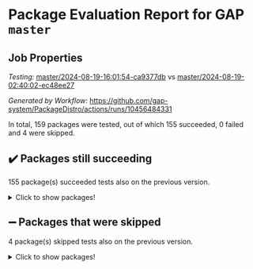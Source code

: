 # Package Evaluation Report for GAP `master`

## Job Properties

*Testing:* [master/2024-08-19-16:01:54-ca9377db](https://github.com/gap-system/PackageDistro/blob/data/reports/master/2024-08-19-16:01:54-ca9377db) vs [master/2024-08-19-02:40:02-ec48ee27](https://github.com/gap-system/PackageDistro/blob/data/reports/master/2024-08-19-02:40:02-ec48ee27)

*Generated by Workflow:* https://github.com/gap-system/PackageDistro/actions/runs/10456484331

In total, 159 packages were tested, out of which 155 succeeded, 0 failed and 4 were skipped.

## :heavy_check_mark: Packages still succeeding

155 package(s) succeeded tests also on the previous version.
<details><summary>Click to show packages!</summary>

- 4ti2interface 2023.02-04 [(success)](https://github.com/gap-system/PackageDistro/actions/runs/10456484331/job/28954350946)
- ace 5.6.2 [(success)](https://github.com/gap-system/PackageDistro/actions/runs/10456484331/job/28954359132)
- aclib 1.3.2 [(success)](https://github.com/gap-system/PackageDistro/actions/runs/10456484331/job/28954361040)
- agt 0.3.1 [(success)](https://github.com/gap-system/PackageDistro/actions/runs/10456484331/job/28954362362)
- alnuth 3.2.1 [(success)](https://github.com/gap-system/PackageDistro/actions/runs/10456484331/job/28954363153)
- anupq 3.3.0 [(success)](https://github.com/gap-system/PackageDistro/actions/runs/10456484331/job/28954366120)
- atlasrep 2.1.8 [(success)](https://github.com/gap-system/PackageDistro/actions/runs/10456484331/job/28954368411)
- autodoc 2023.06.19 [(success)](https://github.com/gap-system/PackageDistro/actions/runs/10456484331/job/28954368915)
- automata 1.15 [(success)](https://github.com/gap-system/PackageDistro/actions/runs/10456484331/job/28954369283)
- automgrp 1.3.2 [(success)](https://github.com/gap-system/PackageDistro/actions/runs/10456484331/job/28954369619)
- autpgrp 1.11 [(success)](https://github.com/gap-system/PackageDistro/actions/runs/10456484331/job/28954369964)
- cap 2024.08-02 [(success)](https://github.com/gap-system/PackageDistro/actions/runs/10456484331/job/28954370267)
- caratinterface 2.3.6 [(success)](https://github.com/gap-system/PackageDistro/actions/runs/10456484331/job/28954370639)
- cddinterface 2022.11.01 [(success)](https://github.com/gap-system/PackageDistro/actions/runs/10456484331/job/28954371072)
- circle 1.6.6 [(success)](https://github.com/gap-system/PackageDistro/actions/runs/10456484331/job/28954371465)
- classicpres 1.22 [(success)](https://github.com/gap-system/PackageDistro/actions/runs/10456484331/job/28954371899)
- cohomolo 1.6.11 [(success)](https://github.com/gap-system/PackageDistro/actions/runs/10456484331/job/28954372164)
- congruence 1.2.6 [(success)](https://github.com/gap-system/PackageDistro/actions/runs/10456484331/job/28954372504)
- corelg 1.57 [(success)](https://github.com/gap-system/PackageDistro/actions/runs/10456484331/job/28954372816)
- crime 1.6 [(success)](https://github.com/gap-system/PackageDistro/actions/runs/10456484331/job/28954373189)
- crisp 1.4.6 [(success)](https://github.com/gap-system/PackageDistro/actions/runs/10456484331/job/28954373530)
- crypting 0.10.4 [(success)](https://github.com/gap-system/PackageDistro/actions/runs/10456484331/job/28954373951)
- cryst 4.1.27 [(success)](https://github.com/gap-system/PackageDistro/actions/runs/10456484331/job/28954374299)
- crystcat 1.1.10 [(success)](https://github.com/gap-system/PackageDistro/actions/runs/10456484331/job/28954374683)
- ctbllib 1.3.9 [(success)](https://github.com/gap-system/PackageDistro/actions/runs/10456484331/job/28954375017)
- cubefree 1.19 [(success)](https://github.com/gap-system/PackageDistro/actions/runs/10456484331/job/28954375358)
- curlinterface 2.3.2 [(success)](https://github.com/gap-system/PackageDistro/actions/runs/10456484331/job/28954375745)
- cvec 2.8.1 [(success)](https://github.com/gap-system/PackageDistro/actions/runs/10456484331/job/28954376139)
- datastructures 0.3.0 [(success)](https://github.com/gap-system/PackageDistro/actions/runs/10456484331/job/28954376514)
- deepthought 1.0.6 [(success)](https://github.com/gap-system/PackageDistro/actions/runs/10456484331/job/28954376854)
- design 1.8 [(success)](https://github.com/gap-system/PackageDistro/actions/runs/10456484331/job/28954377220)
- difsets 2.3.1 [(success)](https://github.com/gap-system/PackageDistro/actions/runs/10456484331/job/28954377602)
- digraphs 1.7.1 [(success)](https://github.com/gap-system/PackageDistro/actions/runs/10456484331/job/28954377946)
- edim 1.3.8 [(success)](https://github.com/gap-system/PackageDistro/actions/runs/10456484331/job/28954378269)
- example 4.3.4 [(success)](https://github.com/gap-system/PackageDistro/actions/runs/10456484331/job/28954378656)
- examplesforhomalg 2023.10-01 [(success)](https://github.com/gap-system/PackageDistro/actions/runs/10456484331/job/28954379082)
- factint 1.6.3 [(success)](https://github.com/gap-system/PackageDistro/actions/runs/10456484331/job/28954379439)
- ferret 1.0.11 [(success)](https://github.com/gap-system/PackageDistro/actions/runs/10456484331/job/28954379835)
- fga 1.5.0 [(success)](https://github.com/gap-system/PackageDistro/actions/runs/10456484331/job/28954380184)
- fining 1.5.6 [(success)](https://github.com/gap-system/PackageDistro/actions/runs/10456484331/job/28954380554)
- float 1.0.4 [(success)](https://github.com/gap-system/PackageDistro/actions/runs/10456484331/job/28954380915)
- format 1.4.4 [(success)](https://github.com/gap-system/PackageDistro/actions/runs/10456484331/job/28954381346)
- forms 1.2.11 [(success)](https://github.com/gap-system/PackageDistro/actions/runs/10456484331/job/28954381831)
- fplsa 1.2.6 [(success)](https://github.com/gap-system/PackageDistro/actions/runs/10456484331/job/28954382268)
- fr 2.4.13 [(success)](https://github.com/gap-system/PackageDistro/actions/runs/10456484331/job/28954382644)
- francy 2.0.3 [(success)](https://github.com/gap-system/PackageDistro/actions/runs/10456484331/job/28954383073)
- fwtree 1.3 [(success)](https://github.com/gap-system/PackageDistro/actions/runs/10456484331/job/28954383484)
- gapdoc 1.6.7 [(success)](https://github.com/gap-system/PackageDistro/actions/runs/10456484331/job/28954383913)
- gauss 2023.02-04 [(success)](https://github.com/gap-system/PackageDistro/actions/runs/10456484331/job/28954384338)
- gaussforhomalg 2024.07-01 [(success)](https://github.com/gap-system/PackageDistro/actions/runs/10456484331/job/28954384714)
- gbnp 1.0.5 [(success)](https://github.com/gap-system/PackageDistro/actions/runs/10456484331/job/28954385099)
- generalizedmorphismsforcap 2024.04-01 [(success)](https://github.com/gap-system/PackageDistro/actions/runs/10456484331/job/28954385508)
- genss 1.6.9 [(success)](https://github.com/gap-system/PackageDistro/actions/runs/10456484331/job/28954385891)
- gradedmodules 2024.01-01 [(success)](https://github.com/gap-system/PackageDistro/actions/runs/10456484331/job/28954386238)
- gradedringforhomalg 2024.07-01 [(success)](https://github.com/gap-system/PackageDistro/actions/runs/10456484331/job/28954386582)
- grape 4.9.0 [(success)](https://github.com/gap-system/PackageDistro/actions/runs/10456484331/job/28954386954)
- groupoids 1.74 [(success)](https://github.com/gap-system/PackageDistro/actions/runs/10456484331/job/28954387376)
- grpconst 2.6.5 [(success)](https://github.com/gap-system/PackageDistro/actions/runs/10456484331/job/28954387883)
- guarana 0.96.3 [(success)](https://github.com/gap-system/PackageDistro/actions/runs/10456484331/job/28954388352)
- guava 3.19 [(success)](https://github.com/gap-system/PackageDistro/actions/runs/10456484331/job/28954388792)
- hap 1.65 [(success)](https://github.com/gap-system/PackageDistro/actions/runs/10456484331/job/28954389231)
- hapcryst 0.1.15 [(success)](https://github.com/gap-system/PackageDistro/actions/runs/10456484331/job/28954389680)
- hecke 1.5.3 [(success)](https://github.com/gap-system/PackageDistro/actions/runs/10456484331/job/28954390174)
- help 4.0 [(success)](https://github.com/gap-system/PackageDistro/actions/runs/10456484331/job/28954390594)
- homalg 2024.01-01 [(success)](https://github.com/gap-system/PackageDistro/actions/runs/10456484331/job/28954391060)
- homalgtocas 2023.11-01 [(success)](https://github.com/gap-system/PackageDistro/actions/runs/10456484331/job/28954391378)
- idrel 2.47 [(success)](https://github.com/gap-system/PackageDistro/actions/runs/10456484331/job/28954391737)
- images 1.3.2 [(success)](https://github.com/gap-system/PackageDistro/actions/runs/10456484331/job/28954392429)
- intpic 0.3.0 [(success)](https://github.com/gap-system/PackageDistro/actions/runs/10456484331/job/28954392765)
- io 4.8.3 [(success)](https://github.com/gap-system/PackageDistro/actions/runs/10456484331/job/28954393136)
- io_forhomalg 2023.02-04 [(success)](https://github.com/gap-system/PackageDistro/actions/runs/10456484331/job/28954393514)
- irredsol 1.4.4 [(success)](https://github.com/gap-system/PackageDistro/actions/runs/10456484331/job/28954393875)
- json 2.2.1 [(success)](https://github.com/gap-system/PackageDistro/actions/runs/10456484331/job/28954394246)
- jupyterkernel 1.5.1 [(success)](https://github.com/gap-system/PackageDistro/actions/runs/10456484331/job/28954394604)
- jupyterviz 1.5.6 [(success)](https://github.com/gap-system/PackageDistro/actions/runs/10456484331/job/28954395025)
- kan 1.37 [(success)](https://github.com/gap-system/PackageDistro/actions/runs/10456484331/job/28954395437)
- kbmag 1.5.11 [(success)](https://github.com/gap-system/PackageDistro/actions/runs/10456484331/job/28954395784)
- laguna 3.9.7 [(success)](https://github.com/gap-system/PackageDistro/actions/runs/10456484331/job/28954396155)
- liealgdb 2.2.1 [(success)](https://github.com/gap-system/PackageDistro/actions/runs/10456484331/job/28954396516)
- liepring 2.9.1 [(success)](https://github.com/gap-system/PackageDistro/actions/runs/10456484331/job/28954396905)
- liering 2.4.2 [(success)](https://github.com/gap-system/PackageDistro/actions/runs/10456484331/job/28954397241)
- linearalgebraforcap 2024.08-03 [(success)](https://github.com/gap-system/PackageDistro/actions/runs/10456484331/job/28954397563)
- lins 0.9 [(success)](https://github.com/gap-system/PackageDistro/actions/runs/10456484331/job/28954397851)
- localizeringforhomalg 2023.10-01 [(success)](https://github.com/gap-system/PackageDistro/actions/runs/10456484331/job/28954398189)
- loops 3.4.3 [(success)](https://github.com/gap-system/PackageDistro/actions/runs/10456484331/job/28954398496)
- lpres 1.1.1 [(success)](https://github.com/gap-system/PackageDistro/actions/runs/10456484331/job/28954398822)
- majoranaalgebras 1.5.2 [(success)](https://github.com/gap-system/PackageDistro/actions/runs/10456484331/job/28954399187)
- mapclass 1.4.6 [(success)](https://github.com/gap-system/PackageDistro/actions/runs/10456484331/job/28954399536)
- matgrp 0.70 [(success)](https://github.com/gap-system/PackageDistro/actions/runs/10456484331/job/28954399754)
- matricesforhomalg 2024.07-01 [(success)](https://github.com/gap-system/PackageDistro/actions/runs/10456484331/job/28954400065)
- modisom 2.5.4 [(success)](https://github.com/gap-system/PackageDistro/actions/runs/10456484331/job/28954400364)
- modulepresentationsforcap 2024.08-01 [(success)](https://github.com/gap-system/PackageDistro/actions/runs/10456484331/job/28954400679)
- modules 2024.01-01 [(success)](https://github.com/gap-system/PackageDistro/actions/runs/10456484331/job/28954400964)
- monoidalcategories 2024.06-02 [(success)](https://github.com/gap-system/PackageDistro/actions/runs/10456484331/job/28954401286)
- nconvex 2022.09-01 [(success)](https://github.com/gap-system/PackageDistro/actions/runs/10456484331/job/28954401603)
- nilmat 1.4.2 [(success)](https://github.com/gap-system/PackageDistro/actions/runs/10456484331/job/28954401962)
- nock 1.5 [(success)](https://github.com/gap-system/PackageDistro/actions/runs/10456484331/job/28954402297)
- normalizinterface 1.3.6 [(success)](https://github.com/gap-system/PackageDistro/actions/runs/10456484331/job/28954402584)
- nq 2.5.11 [(success)](https://github.com/gap-system/PackageDistro/actions/runs/10456484331/job/28954402872)
- numericalsgps 1.3.1 [(success)](https://github.com/gap-system/PackageDistro/actions/runs/10456484331/job/28954403371)
- openmath 11.5.3 [(success)](https://github.com/gap-system/PackageDistro/actions/runs/10456484331/job/28954403777)
- orb 4.9.0 [(success)](https://github.com/gap-system/PackageDistro/actions/runs/10456484331/job/28954404121)
- packagemanager 1.4.4 [(success)](https://github.com/gap-system/PackageDistro/actions/runs/10456484331/job/28954404574)
- patternclass 2.4.3 [(success)](https://github.com/gap-system/PackageDistro/actions/runs/10456484331/job/28954404990)
- permut 2.0.5 [(success)](https://github.com/gap-system/PackageDistro/actions/runs/10456484331/job/28954405375)
- polenta 1.3.10 [(success)](https://github.com/gap-system/PackageDistro/actions/runs/10456484331/job/28954405793)
- polymaking 0.8.7 [(success)](https://github.com/gap-system/PackageDistro/actions/runs/10456484331/job/28954406215)
- primgrp 3.4.4 [(success)](https://github.com/gap-system/PackageDistro/actions/runs/10456484331/job/28954406587)
- profiling 2.5.4 [(success)](https://github.com/gap-system/PackageDistro/actions/runs/10456484331/job/28954406912)
- qdistrnd 0.9.4 [(success)](https://github.com/gap-system/PackageDistro/actions/runs/10456484331/job/28954407289)
- qpa 1.35 [(success)](https://github.com/gap-system/PackageDistro/actions/runs/10456484331/job/28954407669)
- quagroup 1.8.4 [(success)](https://github.com/gap-system/PackageDistro/actions/runs/10456484331/job/28954408041)
- radiroot 2.9 [(success)](https://github.com/gap-system/PackageDistro/actions/runs/10456484331/job/28954408481)
- rcwa 4.7.1 [(success)](https://github.com/gap-system/PackageDistro/actions/runs/10456484331/job/28954408890)
- rds 1.8 [(success)](https://github.com/gap-system/PackageDistro/actions/runs/10456484331/job/28954409318)
- recog 1.4.2 [(success)](https://github.com/gap-system/PackageDistro/actions/runs/10456484331/job/28954409783)
- repndecomp 1.3.0 [(success)](https://github.com/gap-system/PackageDistro/actions/runs/10456484331/job/28954410273)
- repsn 3.1.2 [(success)](https://github.com/gap-system/PackageDistro/actions/runs/10456484331/job/28954411096)
- resclasses 4.7.3 [(success)](https://github.com/gap-system/PackageDistro/actions/runs/10456484331/job/28954411618)
- ringsforhomalg 2024.06-01 [(success)](https://github.com/gap-system/PackageDistro/actions/runs/10456484331/job/28954412480)
- sco 2023.08-01 [(success)](https://github.com/gap-system/PackageDistro/actions/runs/10456484331/job/28954412917)
- scscp 2.4.3 [(success)](https://github.com/gap-system/PackageDistro/actions/runs/10456484331/job/28954413355)
- semigroups 5.3.7 [(success)](https://github.com/gap-system/PackageDistro/actions/runs/10456484331/job/28954413874)
- sglppow 2.4 [(success)](https://github.com/gap-system/PackageDistro/actions/runs/10456484331/job/28954414403)
- sgpviz 0.999.5 [(success)](https://github.com/gap-system/PackageDistro/actions/runs/10456484331/job/28954414894)
- simpcomp 2.1.14 [(success)](https://github.com/gap-system/PackageDistro/actions/runs/10456484331/job/28954415338)
- singular 2024.06.03 [(success)](https://github.com/gap-system/PackageDistro/actions/runs/10456484331/job/28954415789)
- sl2reps 1.1 [(success)](https://github.com/gap-system/PackageDistro/actions/runs/10456484331/job/28954416231)
- sla 1.6.2 [(success)](https://github.com/gap-system/PackageDistro/actions/runs/10456484331/job/28954416669)
- smallgrp 1.5.4 [(success)](https://github.com/gap-system/PackageDistro/actions/runs/10456484331/job/28954417058)
- smallsemi 0.7.0 [(success)](https://github.com/gap-system/PackageDistro/actions/runs/10456484331/job/28954417477)
- sonata 2.9.6 [(success)](https://github.com/gap-system/PackageDistro/actions/runs/10456484331/job/28954417944)
- sophus 1.27 [(success)](https://github.com/gap-system/PackageDistro/actions/runs/10456484331/job/28954418356)
- sotgrps 1.2 [(success)](https://github.com/gap-system/PackageDistro/actions/runs/10456484331/job/28954418748)
- spinsym 1.5.2 [(success)](https://github.com/gap-system/PackageDistro/actions/runs/10456484331/job/28954419126)
- standardff 1.0 [(success)](https://github.com/gap-system/PackageDistro/actions/runs/10456484331/job/28954419573)
- symbcompcc 1.3.2 [(success)](https://github.com/gap-system/PackageDistro/actions/runs/10456484331/job/28954420087)
- thelma 1.3 [(success)](https://github.com/gap-system/PackageDistro/actions/runs/10456484331/job/28954420554)
- tomlib 1.2.11 [(success)](https://github.com/gap-system/PackageDistro/actions/runs/10456484331/job/28954420963)
- toolsforhomalg 2024.07-01 [(success)](https://github.com/gap-system/PackageDistro/actions/runs/10456484331/job/28954421350)
- toric 1.9.6 [(success)](https://github.com/gap-system/PackageDistro/actions/runs/10456484331/job/28954421857)
- toricvarieties 2022.07.13 [(success)](https://github.com/gap-system/PackageDistro/actions/runs/10456484331/job/28954422331)
- transgrp 3.6.5 [(success)](https://github.com/gap-system/PackageDistro/actions/runs/10456484331/job/28954422757)
- typeset 1.2.2 [(success)](https://github.com/gap-system/PackageDistro/actions/runs/10456484331/job/28954423134)
- ugaly 4.1.3 [(success)](https://github.com/gap-system/PackageDistro/actions/runs/10456484331/job/28954423547)
- unipot 1.6 [(success)](https://github.com/gap-system/PackageDistro/actions/runs/10456484331/job/28954424040)
- unitlib 4.2.0 [(success)](https://github.com/gap-system/PackageDistro/actions/runs/10456484331/job/28954424418)
- utils 0.85 [(success)](https://github.com/gap-system/PackageDistro/actions/runs/10456484331/job/28954424839)
- uuid 0.7 [(success)](https://github.com/gap-system/PackageDistro/actions/runs/10456484331/job/28954425359)
- walrus 0.9991 [(success)](https://github.com/gap-system/PackageDistro/actions/runs/10456484331/job/28954425962)
- wedderga 4.10.5 [(success)](https://github.com/gap-system/PackageDistro/actions/runs/10456484331/job/28954426646)
- xmod 2.92 [(success)](https://github.com/gap-system/PackageDistro/actions/runs/10456484331/job/28954427006)
- xmodalg 1.23 [(success)](https://github.com/gap-system/PackageDistro/actions/runs/10456484331/job/28954427389)
- yangbaxter 0.10.6 [(success)](https://github.com/gap-system/PackageDistro/actions/runs/10456484331/job/28954427747)
- zeromqinterface 0.15 [(success)](https://github.com/gap-system/PackageDistro/actions/runs/10456484331/job/28954428236)
</details>

## :heavy_minus_sign: Packages that were skipped

4 package(s) skipped tests also on the previous version.
<details><summary>Click to show packages!</summary>

- browse 1.8.21 [(skipped)](https://github.com/gap-system/PackageDistro/actions/runs/10456484331/job/28953889542)
- itc 1.5.1 [(skipped)](https://github.com/gap-system/PackageDistro/actions/runs/10456484331/job/28953889542)
- polycyclic 2.16 [(skipped)](https://github.com/gap-system/PackageDistro/actions/runs/10456484331/job/28953889542)
- xgap 4.32 [(skipped)](https://github.com/gap-system/PackageDistro/actions/runs/10456484331/job/28953889542)
</details>

